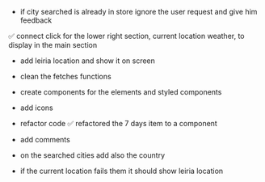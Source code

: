  - if city searched is already in store ignore the user request and give him feedback

 ✅ connect click for the lower right section, current location weather, to display in the main section

 - add leiria location and show it on screen

 - clean the fetches functions

 - create components for the elements and styled components

 - add icons 

 - refactor code 
    ✅ refactored the 7 days item to a component

 - add comments 

 - on the searched cities add also the country

- if the current location fails them it should show leiria location
